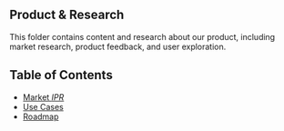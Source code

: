 Product & Research
---

This folder contains content and research about our product, including market research, product feedback, and user exploration.

Table of Contents
---

- [Market *IPR*](./market.md)
- [Use Cases](./use_cases.md)
- [Roadmap](./roadmap.md)
